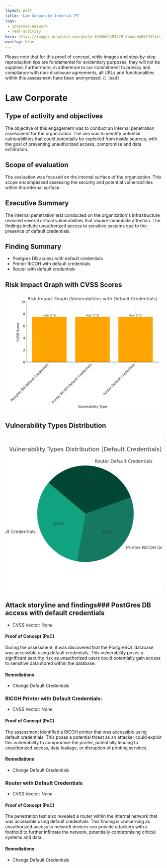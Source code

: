 ```yaml
---
layout: post
title: 'Law Corporate Internal PT'
tags:
 - internal-network
 - real-activity
hero: https://images.unsplash.com/photo-1505664194779-8beaceb93744?ixlib=rb-4.0.3&ixid=M3wxMjA3fDB8MHxwaG90by1wYWdlfHx8fGVufDB8fHx8fA%3D%3D&auto=format&fit=crop&w=1470&q=80
overlay: blue
---
```


Please note that for this proof of concept, while images and step-by-step reproduction tips are fundamental for evidentiary purposes, they will not be supplied. Furthermore, in adherence to our commitment to privacy and compliance with non-disclosure agreements, all URLs and functionalities within this assessment have been anonymized. {: .lead}
 <!--break-->

# Law Corporate

## Type of activity and objectives
The objective of this engagement was to conduct an internal penetration assessment for the organization. The aim was to identify potential vulnerabilities that could potentially be exploited from inside sources, with the goal of preventing unauthorized access, compromise and data exfiltration.
## Scope of evaluation
The evaluation was focused on the internal surface of the organization. This scope encompassed assessing the security and potential vulnerabilities within this internal surface.
## Executive Summary
The internal penetration test conducted on the organization's infrastructure revealed several critical vulnerabilities that require immediate attention. The findings include unauthorized access to sensitive systems due to the presence of default credentials.
## Finding Summary
- Postgres DB access with default credentials 
- Printer RICOH with default credentials
- Router with default credentials
## Risk Impact Graph with CVSS Scores

![](https://raw.githubusercontent.com/blitz0p3rations/blitz0p3rations.github.io/master/uploads/id33.png)

## Vulnerability Types Distribution

![](https://raw.githubusercontent.com/blitz0p3rations/blitz0p3rations.github.io/master/uploads/id34.png)

## Attack storyline and findings### PostGres DB access with default credentials
- CVSS Vector: None
#### Proof of Concept (PoC) 
During the assessment, it was discovered that the PostgreSQL database was accessible using default credentials. This vulnerability poses a significant security risk as unauthorized users could potentially gain access to sensitive data stored within the database.

#### Remediations
- Change Default Credentials

### RICOH Printer with Default Credentials:
- CVSS Vector: None
#### Proof of Concept (PoC) 
The assessment identified a RICOH printer that was accessible using default credentials. This poses a potential threat as an attacker could exploit this vulnerability to compromise the printer, potentially leading to unauthorized access, data leakage, or disruption of printing services.
#### Remediations
- Change Default Credentials

### Router with Default Credentials
- CVSS Vector: None
#### Proof of Concept (PoC) 
The penetration test also revealed a router within the internal network that was accessible using default credentials. This finding is concerning as unauthorized access to network devices can provide attackers with a foothold to further infiltrate the network, potentially compromising critical systems and data.
#### Remediations
- Change Default Credentials
